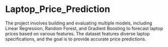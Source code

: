 # Laptop_Price_Prediction
The project involves building and evaluating multiple models, including Linear Regression, Random Forest, and Gradient Boosting to forecast laptop prices based on various features. The dataset features diverse laptop specifications, and the goal is to provide accurate price predictions.
